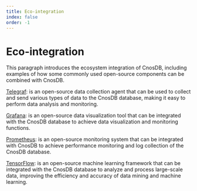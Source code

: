 ```yaml
---
title: Eco-integration
index: false
order: -1
---
```


# Eco-integration

This paragraph introduces the ecosystem integration of CnosDB, including examples of how some commonly used open-source components can be combined with CnosDB.

[Telegraf](./telegraf): is an open-source data collection agent that can be used to collect and send various types of data to the CnosDB database, making it easy to perform data analysis and monitoring.

[Grafana](./grafana): is an open-source data visualization tool that can be integrated with the CnosDB database to achieve data visualization and monitoring functions.

[Prometheus](./prometheus): is an open-source monitoring system that can be integrated with CnosDB to achieve performance monitoring and log collection of the CnosDB database.

[TensorFlow](./tensorflow): is an open-source machine learning framework that can be integrated with the CnosDB database to analyze and process large-scale data, improving the efficiency and accuracy of data mining and machine learning.

